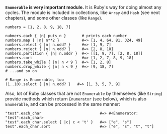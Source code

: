 **`Enumerable` is very important module.** It is Ruby's way for doing almost any cycles. The module is included in collections, like `Array` and `Hash` (see next chapters), and some other classes (like `Range`).

    numbers = [1, 2, 8, 9, 18, 7]

    nubmers.each { |n| puts n }       # prints each number
    numbers.map { |n| n**2 }          #=> [1, 4, 64, 81, 324, 49]
    numbers.select { |n| n.odd? }     #=> [1, 9, 7]
    numbers.reject { |n| n.odd? }     #=> [2, 8, 18]
    numbers.partition { |n| n.odd? }  #=> [[1, 9, 7], [2, 8, 18]]
    numbers.sort                      #=> [1, 2, 7, 8, 9, 18]
    numbers.take_while { |n| n < 9 }  #=> [1, 2, 8]
    numbers.drop_while { |n| n < 9 }  #=> [9, 18, 7]
    # ...and so on

    # Range is Enumerable, too
    (1..10).select { |n| n.odd? }   #=> [1, 3, 5, 7, 9]

Also, lot of Ruby classes that are not `Enumerable` by themselves (like `String`) provide methods which return `Enumerator` (see below), which is also `Enumerable`, and can be processed in the same manner:

    "test".each_char                          #=> #<Enumerator: "test":each_char>
    "test".each_char.select { |c| c < 't' }   #=> ["e", "s"]
    test".each_char.sort                      #=> ["e", "s", "t", "t"]

